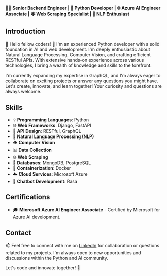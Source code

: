 
👨‍💻 **Senior Backend Engineer | 🐍 Python Developer | 🌐 Azure AI Engineer Associate | 🕸️ Web Scraping Specialist | 🧠 NLP Enthusiast**

## Introduction

👋 Hello fellow coders! 🚀 I'm an experienced Python developer with a solid foundation in AI and web development. I'm deeply enthusiastic about Natural Language Processing, Computer Vision, and crafting efficient RESTful APIs. With extensive hands-on experience across various technologies, I bring a wealth of knowledge and skills to the forefront.

I'm currently expanding my expertise in GraphQL, and I'm always eager to collaborate on exciting projects or answer any questions you might have. Let's create, innovate, and learn together! Your curiosity and questions are always welcome.

## Skills

- 💡 **Programming Languages**: Python
- 🌐 **Web Frameworks**: Django, FastAPI
- 📡 **API Design**: RESTful, GraphQL
- 🧠 **Natural Language Processing (NLP)**
- 👁️ **Computer Vision**
- 📊 **Data Collection**
- 🌐 **Web Scraping**
- 📁 **Databases**: MongoDB, PostgreSQL
- 🐳 **Containerization**: Docker
- ☁️ **Cloud Services**: Microsoft Azure
- 🤖 **Chatbot Development**: Rasa


## Certifications

- 🎓 **Microsoft Azure AI Engineer Associate** - Certified by Microsoft for Azure AI development.

## Contact

📫 Feel free to connect with me on [LinkedIn](https://www.linkedin.com/in/dev-albin-joseph/) for collaboration or questions related to my projects. I'm always open to new opportunities and discussions within the Python and AI community.

Let's code and innovate together! 🚀
